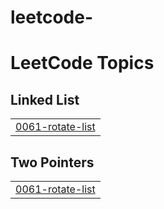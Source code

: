 # leetcode-
<!---LeetCode Topics Start-->
# LeetCode Topics
## Linked List
|  |
| ------- |
| [0061-rotate-list](https://github.com/mfaizan2710/leetcode-/tree/master/0061-rotate-list) |
## Two Pointers
|  |
| ------- |
| [0061-rotate-list](https://github.com/mfaizan2710/leetcode-/tree/master/0061-rotate-list) |
<!---LeetCode Topics End-->